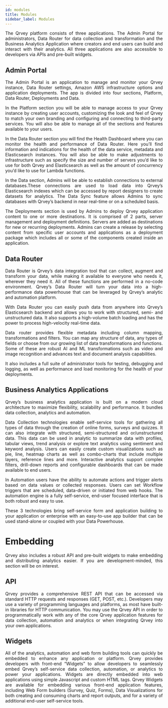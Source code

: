 ```yaml
---
id: modules
title: Modules
sidebar_label: Modules
---
```


<div style="text-align: justify">

The Qrvey platform consists of three applications. The Admin Portal for administrators, Data Router for data collection and transformation and the Business Analytics Application where creators and end users can build and interact with their analytics. All three applications are also accessible to developers via APIs and pre-built widgets. 

## Admin Portal
The Admin Portal is an application to manage and monitor your Qrvey instance, Data Router settings, Amazon AWS infrastructure options and application deployments. The app is divided into four sections, Platform, Data Router, Deployments and Data.

In the Platform section you will be able to manage access to your Qrvey instance by creating user accounts, customizing the look and feel of Qrvey to match your own branding and configuring and connecting to third-party services. You will also be able to manage all of the sections and features available to your users.

In the Data Router section you will find the Health Dashboard where you can monitor the health and performance of Data Router. Here you’ll find information and indications for the health of the data service, metadata and Elasticsearch instances. You will also be able to make adjustments to infrastructure such as specify the size and number of servers you’d like to use for both Qrvey and Elasticsearch as well as the amount of concurrency you’d like to use for Lambda functions.

In the Data section, Admins will be able to establish connections to external databases.These connections are used to load data into Qrvey’s Elasticsearch indexes which can be accessed by report designers to create datasets for analytics. The Data Sync feature allows Admins to sync databases with Qrvey’s backend in near real-time or on a scheduled basis.

The Deployments section is used by Admins to deploy Qrvey application content to one or more destinations. It is comprised of 2 parts, server management and deployment definitions. Servers are added as destinations for new or recurring deployments. Admins can create a release by selecting content from specific user accounts and applications as a deployment package which includes all or some of the components created inside an application.

## Data Router
Data Router is Qrvey’s data integration tool that can collect, augment and transform your data, while making it available to everyone who needs it, wherever they need it. All of these functions are performed in a no-code environment. Qrvey’s Data Router will turn your data into a high-performance data powerhouse that can be leveraged by Qrvey’s analytic and automation platform. 

With Data Router you can easily push data from anywhere into Qrvey’s Elasticsearch backend and allows you to work with structured, semi- and unstructured data. It also supports a high-volume batch loading and has the power to process high-velocity real-time data.

Data router provides flexible metadata including column mapping, transformations and filters. You can map any structure of data, any types of fields or choose from our growing list of data transformations and functions. Some of these are robust AI and ML transformations such as video and image recognition and advances text and document analysis capabilities.

It also includes a full suite of administrator tools for testing, debugging and logging, as well as performance and load monitoring for the health of your deployments.

## Business Analytics Applications
Qrvey’s business analytics application is built on a modern cloud architecture to maximize flexibility, scalability and performance. It bundles data collection, analytics and automation.

Data Collection technologies enable self-service tools for gathering all types of data through the creation of online forms, surveys and quizzes. It can also integrate with structured, semi-structured and or/unstructured data. This data can be used in analytic to summarize data with profiles, tabular views, trend analysis or explore text analytics using sentiment and keyword analysis. Users can easily create custom visualizations such as pie, line, heatmap charts as well as combo-charts that include multiple layers, reference lines and more. Interactive analytics support complex filters, drill-down reports and configurable dashboards that can be made available to end users.

In Automation users have the ability to automate actions and trigger alerts based on data values or collected responses. Users can set Workflow triggers that are scheduled, data-driven or initiated from web hooks. The automation engine is a fully self-service, end-user focused interface that is both robust and easy to use.

These 3 technologies bring self-service form and application building to your application or enterprise with an easy-to-use app builder that can be used stand-alone or coupled with your Data Powerhouse.

# Embedding
Qrvey also includes a robust API and pre-built widgets to make embedding and distributing analytics easier.  If you are development-minded, this section will be on interest. 

## API
Qrvey provides a comprehensive REST API that can be accessed via standard HTTP requests and responses (GET, POST, etc.). Developers may use a variety of programming languages and platforms, as most have built-in libraries for HTTP communication. You may use the Qrvey API in order to programmatically work with any of the core Qrvey application features for data collection, automation and analytics or when integrating Qrvey into your own applications.

## Widgets
All of the analytics, automation and web form building tools can quickly be embedded to enhance any application or platform. Qrvey provides developers with front-end “Widgets” to allow developers to seamlessly embed Qrvey’s self-service data collection, automation, or analytics to power your applications. Widgets are directly embedded into web applications using simple Javascript and custom HTML tags. Qrvey Widgets are available for embedding various front-end application features, including Web Form builders (Survey, Quiz, Forms), Data Visualizations for both creating and consuming charts and report outputs, and for a variety of additional end-user self-service tools.